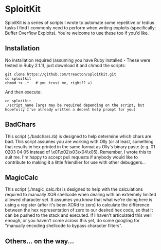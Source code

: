 # SploitKit 


SploitKit is a series of scripts I wrote to automate some repetitive or tedius tasks I find I commonly need to perform when writing exploits (specifically: Buffer Overflow Exploits). You're welcome to use these too if you'd like.

## Installation

No installation required (assuming you have Ruby installed - These were tested in Ruby 2.1.1), just download it and chmod the scripts:

    git clone https://github.com/treacton/sploitkit.git
    cd sploitkit
    chmod +x .*   # you trust me, right?? =)

And then execute:

    cd sploitkit
    ./script_name [args may be required depending on the script, but hopefully I've already written a decent help prompt for you]


## BadChars

This script (./badchars.rb) is designed to help determine which chars are bad. This script assumes you are working with Olly (or at least, something that results in hex printed in the same format as Olly's binary paste (e.g. 01 0203 04 05 instead of \x01\x02\x03\x04\x05). Remember, I wrote this to suit me. I'm happy to accept pull requests if anybody would like to contribute to making it a little friendlier for use with other debuggers...


## MagicCalc

This script (./magic_calc.rb) is designed to help with the calculations required to manually XOR shellcode when dealing with an extremely limited allowed character set. It assumes you know that what we're doing here is using a register (after it's been XORd to zero) to calculate the difference between the hex representation of zero to our desired hex code, so that it can be pushed to the stack and executed. If I haven't articulated this well enough, or you haven't come across this yet, do some googling for "manually encoding shellcode to bypass character filters".


## Others... on the way...


